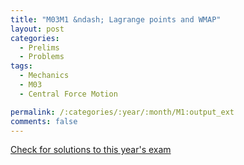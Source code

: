 ```yaml
---
title: "M03M1 &ndash; Lagrange points and WMAP"
layout: post
categories:
  - Prelims
  - Problems
tags:
  - Mechanics
  - M03
  - Central Force Motion

permalink: /:categories/:year/:month/M1:output_ext
comments: false
---
```

<object data="2003M1M.pdf" type="application/pdf" width="100%" height="500"></object>
<div class="message"><a href='https://princetonprelim.com/prelim/11/'>Check for solutions to this year's exam</a></div>